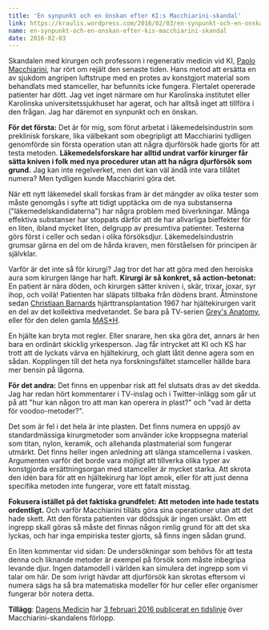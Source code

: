 ```yaml
---
title: 'En synpunkt och en önskan efter KI:s Macchiarini-skandal'
link: https://kraulis.wordpress.com/2016/02/03/en-synpunkt-och-en-onskan-efter-kis-macchiarini-skandal/
name: en-synpunkt-och-en-onskan-efter-kis-macchiarini-skandal
date: 2016-02-03
---
```

Skandalen med kirurgen och professorn i regenerativ medicin vid KI, [Paolo Macchiarini](http://www.nature.com/news/artificial-windpipe-pioneer-under-scrutiny-again-1.19272), har rört om rejält den senaste tiden. Hans metod att ersätta en av sjukdom angripen luftstrupe med en protes av konstgjort material som behandlats med stamceller, har befunnits icke fungera. Flertalet opererade patienter har dött. Jag vet inget närmare om hur Karolinska institutet eller Karolinska universitetssjukhuset har agerat, och har alltså inget att tillföra i den frågan. Jag har däremot en synpunkt och en önskan.



**För det första:** Det är för mig, som förut arbetat i läkemedelsindustrin som preklinisk forskare, lika välbekant som obegripligt att Macchiarini tydligen genomförde sin första operation utan att några djurförsök hade gjorts för att testa metoden. **Läkemedelsforskare har alltid undrat varför kirurger får sätta kniven i folk med nya procedurer utan att ha några djurförsök som grund.** Jag kan inte regelverket, men det kan väl ändå inte vara tillåtet numera? Men tydligen kunde Macchiarini göra det.

När ett nytt läkemedel skall forskas fram är det mängder av olika tester som måste genomgås i syfte att tidigt upptäcka om de nya substanserna ("läkemedelskandidaterna") har några problem med biverkningar. Många effektiva substanser har stoppats därför att de har allvarliga bieffekter för en liten, ibland mycket liten, delgrupp av presumtiva patienter. Testerna görs först i celler och sedan i olika försöksdjur. Läkemedelsindustrin grumsar gärna en del om de hårda kraven, men förståelsen för principen är självklar.

Varför är det inte så för kirurgi? Jag tror det har att göra med den heroiska aura som kirurgen länge har haft. **Kirurgi är så konkret, så action-betonat:** En patient är nära döden, och kirurgen sätter kniven i, skär, trixar, joxar, syr ihop, och voilà! Patienten har släpats tillbaka från dödens brant. Åtminstone sedan [Christiaan Barnards](https://sv.wikipedia.org/wiki/Christiaan_Barnard) hjärttransplantation 1967 har hjältekirurgen varit en del av det kollektiva medvetandet. Se bara på TV-serien [Grey's Anatomy](http://www.imdb.com/title/tt0413573/), eller för den delen gamla [M*A*S*H](http://www.imdb.com/title/tt0068098/).

En hjälte kan bryta mot regler. Eller snarare, hen ska göra det, annars är hen bara en ordinärt skicklig yrkesperson. Jag får intrycket att KI och KS har trott att de lyckats värva en hjältekirurg, och glatt låtit denne agera som en sådan. Kopplingen till det heta nya forskningsfältet stamceller hällde bara mer bensin på lågorna.

**För det andra:** Det finns en uppenbar risk att fel slutsats dras av det skedda. Jag har redan hört kommentarer i TV-inslag och i Twitter-inlägg som går ut på att "hur kan någon tro att man kan operera in plast?" och "vad är detta för voodoo-metoder?".

Det som är fel i det hela är inte plasten. Det finns numera en uppsjö av standardmässiga kirurgmetoder som använder icke kroppsegna material som titan, nylon, keramik, och allehanda plastmaterial som fungerar utmärkt. Det finns heller ingen anledning att slänga stamcellerna i vasken. Argumenten varför det borde vara möjligt att tillverka olika typer av konstgjorda ersättningsorgan med stamceller är mycket starka. Att skrota den idén bara för att en hjältekirurg har löpt amok, eller för att just denna specifika metoden inte fungerar, vore ett fatalt misstag.

**Fokusera istället på det faktiska grundfelet: Att metoden inte hade testats ordentligt.** Och varför Macchiarini tilläts göra sina operationer utan att det hade skett. Att den första patienten var dödssjuk är ingen ursäkt. Om ett ingrepp skall göras så måste det finnas någon rimlig grund för att det ska lyckas, och har inga empiriska tester gjorts, så finns ingen sådan grund.

En liten kommentar vid sidan: De undersökningar som behövs för att testa denna och liknande metoder är  exempel på försök som måste inbegripa levande djur. Ingen datamodell i världen kan simulera det ingrepp som vi talar om här. De som ivrigt hävdar att djurförsök kan skrotas eftersom vi numera sägs ha så bra matematiska modeller för hur celler eller organismer fungerar bör notera detta.

**Tillägg**: [Dagens Medicin](http://www.dagensmedicin.se/) har [3 februari 2016 publicerat en tidslinje](http://www.dagensmedicin.se/artiklar/2016/02/03/paolo-macchiarini--detta-har-hant/) över Macchiarini-skandalens förlopp.

